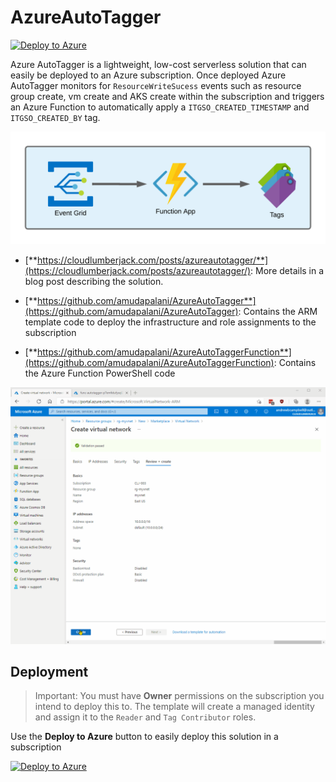 # AzureAutoTagger

[![Deploy to Azure](https://aka.ms/deploytoazurebutton)](https://portal.azure.com/#create/Microsoft.Template/uri/https%3A%2F%2Fraw.githubusercontent.com%2Famudapalani%2FAzureAutoTagger%2Fmain%2Fazuredeploy.json)

Azure AutoTagger is a lightweight, low-cost serverless solution that can easily be deployed to an Azure subscription. Once deployed Azure AutoTagger monitors for `ResourceWriteSucess` events such as resource group create, vm create and AKS create within the subscription and triggers an Azure Function to automatically apply a `ITGSO_CREATED_TIMESTAMP` and `ITGSO_CREATED_BY` tag.

![autotagger](/images/autotagger.png)

* [**https://cloudlumberjack.com/posts/azureautotagger/**](https://cloudlumberjack.com/posts/azureautotagger/): More details in a blog post describing the solution.

* [**https://github.com/amudapalani/AzureAutoTagger**](https://github.com/amudapalani/AzureAutoTagger): Contains the ARM template code to deploy the infrastructure and role assignments to the subscription

* [**https://github.com/amudapalani/AzureAutoTaggerFunction**](https://github.com/amudapalani/AzureAutoTaggerFunction): Contains the Azure Function PowerShell code

![tagging](/images/tagging-spedup.gif)

## Deployment

> Important: You must have **Owner** permissions on the subscription you intend to deploy this to. The template will create a managed identity and assign it to the `Reader` and `Tag Contributor` roles.

Use the **Deploy to Azure** button to easily deploy this solution in a subscription

[![Deploy to Azure](https://aka.ms/deploytoazurebutton)](https://portal.azure.com/#create/Microsoft.Template/uri/https%3A%2F%2Fraw.githubusercontent.com%2Famudapalani%2FAzureAutoTagger%2Fmain%2Fazuredeploy.json)
